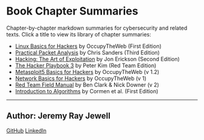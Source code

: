 # Book Chapter Summaries

Chapter-by-chapter markdown summaries for cybersecurity and related texts. Click a title to view its library of chapter summaries:

* [Linux Basics for Hackers](linux-basics-for-hackers/README.md) by OccupyTheWeb (First Edition)
* [Practical Packet Analysis](practical-packet-analysis/README.md) by Chris Sanders (Third Edition)
* [Hacking: The Art of Exploitation](hacking-the-art-of-exploitation/README.md) by Jon Erickson (Second Edition)
* [The Hacker Playbook 3](hacker-playbook-3/README.md) by Peter Kim (Red Team Edition)
* [Metasploit5 Basics for Hackers](metasploit5-basics) by OccupyTheWeb (v 1.2)
* [Network Basics for Hackers](network-basics) by OccupyTheWeb (v 1)
* [Red Team Field Manual](red-team-field-manual) by Ben Clark & Nick Downer (v 2)
* [Introduction to Algorithms](introduction-to-algorithms/README.md) by Cormen et al. (First Edition)

---

## Author: **Jeremy Ray Jewell**

[GitHub](https://github.com/jeremyrayjewell)
[LinkedIn](https://www.linkedin.com/in/jeremyrayjewell)
